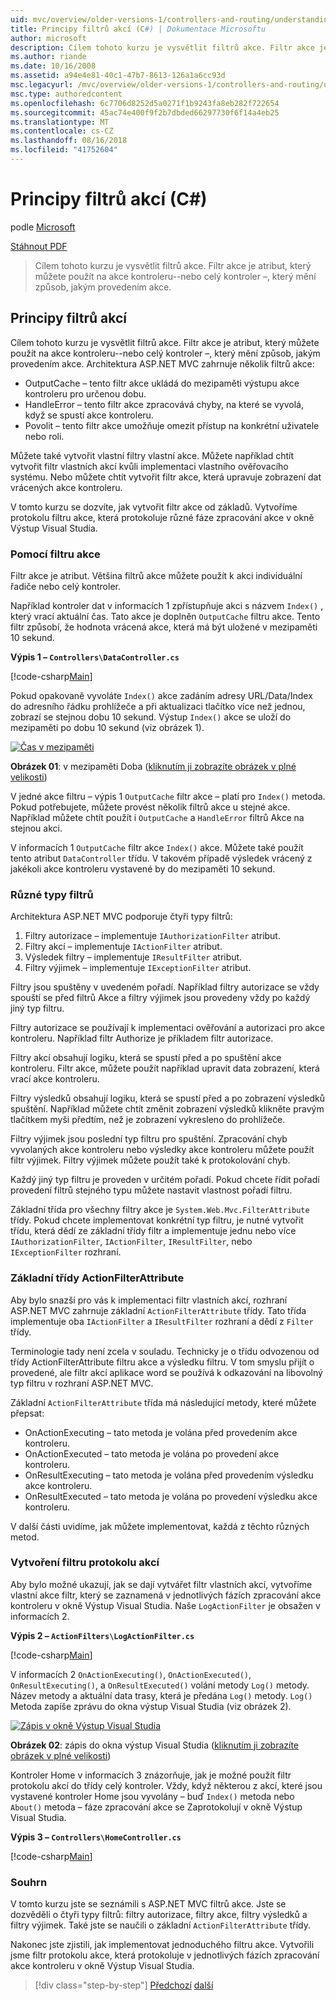 ```yaml
---
uid: mvc/overview/older-versions-1/controllers-and-routing/understanding-action-filters-cs
title: Principy filtrů akcí (C#) | Dokumentace Microsoftu
author: microsoft
description: Cílem tohoto kurzu je vysvětlit filtrů akce. Filtr akce je atribut, který můžete použít na akce kontroleru--nebo celý kontroler...
ms.author: riande
ms.date: 10/16/2008
ms.assetid: a94e4e81-40c1-47b7-8613-126a1a6cc93d
msc.legacyurl: /mvc/overview/older-versions-1/controllers-and-routing/understanding-action-filters-cs
msc.type: authoredcontent
ms.openlocfilehash: 6c7706d8252d5a0271f1b9243fa8eb282f722654
ms.sourcegitcommit: 45ac74e400f9f2b7dbded66297730f6f14a4eb25
ms.translationtype: MT
ms.contentlocale: cs-CZ
ms.lasthandoff: 08/16/2018
ms.locfileid: "41752604"
---
```

<a name="understanding-action-filters-c"></a>Principy filtrů akcí (C#)
====================
podle [Microsoft](https://github.com/microsoft)

[Stáhnout PDF](http://download.microsoft.com/download/e/f/3/ef3f2ff6-7424-48f7-bdaa-180ef64c3490/ASPNET_MVC_Tutorial_14_CS.pdf)

> Cílem tohoto kurzu je vysvětlit filtrů akce. Filtr akce je atribut, který můžete použít na akce kontroleru--nebo celý kontroler –, který mění způsob, jakým provedením akce.


## <a name="understanding-action-filters"></a>Principy filtrů akcí

Cílem tohoto kurzu je vysvětlit filtrů akce. Filtr akce je atribut, který můžete použít na akce kontroleru--nebo celý kontroler –, který mění způsob, jakým provedením akce. Architektura ASP.NET MVC zahrnuje několik filtrů akce:

- OutputCache – tento filtr akce ukládá do mezipaměti výstupu akce kontroleru pro určenou dobu.
- HandleError – tento filtr akce zpracovává chyby, na které se vyvolá, když se spustí akce kontroleru.
- Povolit – tento filtr akce umožňuje omezit přístup na konkrétní uživatele nebo roli.

Můžete také vytvořit vlastní filtry vlastní akce. Můžete například chtít vytvořit filtr vlastních akcí kvůli implementaci vlastního ověřovacího systému. Nebo můžete chtít vytvořit filtr akce, která upravuje zobrazení dat vrácených akce kontroleru.

V tomto kurzu se dozvíte, jak vytvořit filtr akce od základů. Vytvoříme protokolu filtru akce, která protokoluje různé fáze zpracování akce v okně Výstup Visual Studia.

### <a name="using-an-action-filter"></a>Pomocí filtru akce

Filtr akce je atribut. Většina filtrů akce můžete použít k akci individuální řadiče nebo celý kontroler.

Například kontroler dat v informacích 1 zpřístupňuje akci s názvem `Index()` , který vrací aktuální čas. Tato akce je doplněn `OutputCache` filtru akce. Tento filtr způsobí, že hodnota vrácená akce, která má být uložené v mezipaměti 10 sekund.

**Výpis 1 – `Controllers\DataController.cs`**

[!code-csharp[Main](understanding-action-filters-cs/samples/sample1.cs)]

Pokud opakovaně vyvoláte `Index()` akce zadáním adresy URL/Data/Index do adresního řádku prohlížeče a při aktualizaci tlačítko více než jednou, zobrazí se stejnou dobu 10 sekund. Výstup `Index()` akce se uloží do mezipaměti po dobu 10 sekund (viz obrázek 1).


[![Čas v mezipaměti](understanding-action-filters-cs/_static/image2.png)](understanding-action-filters-cs/_static/image1.png)

**Obrázek 01**: v mezipaměti Doba ([kliknutím ji zobrazíte obrázek v plné velikosti](understanding-action-filters-cs/_static/image3.png))


V jedné akce filtru – výpis 1 `OutputCache` filtr akce – platí pro `Index()` metoda. Pokud potřebujete, můžete provést několik filtrů akce u stejné akce. Například můžete chtít použít i `OutputCache` a `HandleError` filtrů Akce na stejnou akci.

V informacích 1 `OutputCache` filtr akce `Index()` akce. Můžete také použít tento atribut `DataController` třídu. V takovém případě výsledek vrácený z jakékoli akce kontroleru vystavené by do mezipaměti 10 sekund.

### <a name="the-different-types-of-filters"></a>Různé typy filtrů

Architektura ASP.NET MVC podporuje čtyři typy filtrů:

1. Filtry autorizace – implementuje `IAuthorizationFilter` atribut.
2. Filtry akcí – implementuje `IActionFilter` atribut.
3. Výsledek filtry – implementuje `IResultFilter` atribut.
4. Filtry výjimek – implementuje `IExceptionFilter` atribut.

Filtry jsou spuštěny v uvedeném pořadí. Například filtry autorizace se vždy spouští se před filtrů Akce a filtry výjimek jsou provedeny vždy po každý jiný typ filtru.

Filtry autorizace se používají k implementaci ověřování a autorizaci pro akce kontroleru. Například filtr Authorize je příkladem filtr autorizace.

Filtry akcí obsahují logiku, která se spustí před a po spuštění akce kontroleru. Filtr akce, můžete použít například upravit data zobrazení, která vrací akce kontroleru.

Filtry výsledků obsahují logiku, která se spustí před a po zobrazení výsledků spuštění. Například můžete chtít změnit zobrazení výsledků klikněte pravým tlačítkem myši předtím, než je zobrazení vykresleno do prohlížeče.

Filtry výjimek jsou poslední typ filtru pro spuštění. Zpracování chyb vyvolaných akce kontroleru nebo výsledky akce kontroleru můžete použít filtr výjimek. Filtry výjimek můžete použít také k protokolování chyb.

Každý jiný typ filtru je proveden v určitém pořadí. Pokud chcete řídit pořadí provedení filtrů stejného typu můžete nastavit vlastnost pořadí filtru.

Základní třída pro všechny filtry akce je `System.Web.Mvc.FilterAttribute` třídy. Pokud chcete implementovat konkrétní typ filtru, je nutné vytvořit třídu, která dědí ze základní třídy filtr a implementuje jednu nebo více `IAuthorizationFilter`, `IActionFilter`, `IResultFilter`, nebo `IExceptionFilter` rozhraní.

### <a name="the-base-actionfilterattribute-class"></a>Základní třídy ActionFilterAttribute

Aby bylo snazší pro vás k implementaci filtr vlastních akcí, rozhraní ASP.NET MVC zahrnuje základní `ActionFilterAttribute` třídy. Tato třída implementuje oba `IActionFilter` a `IResultFilter` rozhraní a dědí z `Filter` třídy.

Terminologie tady není zcela v souladu. Technicky je o třídu odvozenou od třídy ActionFilterAttribute filtru akce a výsledku filtru. V tom smyslu přijít o provedené, ale filtr akcí aplikace word se používá k odkazování na libovolný typ filtru v rozhraní ASP.NET MVC.

Základní `ActionFilterAttribute` třída má následující metody, které můžete přepsat:

- OnActionExecuting – tato metoda je volána před provedením akce kontroleru.
- OnActionExecuted – tato metoda je volána po provedení akce kontroleru.
- OnResultExecuting – tato metoda je volána před provedením výsledku akce kontroleru.
- OnResultExecuted – tato metoda je volána po provedení výsledku akce kontroleru.

V další části uvidíme, jak můžete implementovat, každá z těchto různých metod.

### <a name="creating-a-log-action-filter"></a>Vytvoření filtru protokolu akcí

Aby bylo možné ukazují, jak se dají vytvářet filtr vlastních akcí, vytvoříme vlastní akce filtr, který se zaznamená v jednotlivých fázích zpracování akce kontroleru v okně Výstup Visual Studia. Naše `LogActionFilter` je obsažen v informacích 2.

**Výpis 2 – `ActionFilters\LogActionFilter.cs`**

[!code-csharp[Main](understanding-action-filters-cs/samples/sample2.cs)]

V informacích 2 `OnActionExecuting()`, `OnActionExecuted()`, `OnResultExecuting()`, a `OnResultExecuted()` volání metody `Log()` metody. Název metody a aktuální data trasy, která je předána `Log()` metody. `Log()` Metoda zapíše zprávu do okna výstup Visual Studia (viz obrázek 2).


[![Zápis v okně Výstup Visual Studia](understanding-action-filters-cs/_static/image5.png)](understanding-action-filters-cs/_static/image4.png)

**Obrázek 02**: zápis do okna výstup Visual Studia ([kliknutím ji zobrazíte obrázek v plné velikosti](understanding-action-filters-cs/_static/image6.png))


Kontroler Home v informacích 3 znázorňuje, jak je možné použít filtr protokolu akcí do třídy celý kontroler. Vždy, když některou z akcí, které jsou vystavené kontroler Home jsou vyvolány – buď `Index()` metoda nebo `About()` metoda – fáze zpracování akce se Zaprotokolují v okně Výstup Visual Studia.

**Výpis 3 – `Controllers\HomeController.cs`**

[!code-csharp[Main](understanding-action-filters-cs/samples/sample3.cs)]

### <a name="summary"></a>Souhrn

V tomto kurzu jste se seznámili s ASP.NET MVC filtrů akce. Jste se dozvěděli o čtyři typy filtrů: filtry autorizace, filtry akce, filtry výsledků a filtry výjimek. Také jste se naučili o základní `ActionFilterAttribute` třídy.

Nakonec jste zjistili, jak implementovat jednoduchého filtru akce. Vytvořili jsme filtr protokolu akce, která protokoluje v jednotlivých fázích zpracování akce kontroleru v okně Výstup Visual Studia.

> [!div class="step-by-step"]
> [Předchozí](asp-net-mvc-routing-overview-cs.md)
> [další](improving-performance-with-output-caching-cs.md)
